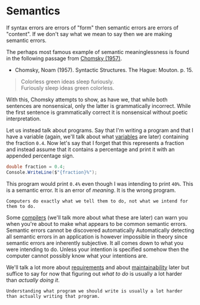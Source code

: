 # Semantics

If syntax errors are errors of "form" then semantic errors are errors of "content".
If we don't say what we mean to say then we are making semantic errors.

The perhaps most famous example of semantic meaninglessness is found in the following passage from [Chomsky (1957)](#ref_chomsky_1957_syntactic).

* <a name="ref_chomsky_1957_syntactic"/>Chomsky, Noam (1957). Syntactic Structures. The Hague: Mouton. p. 15.

> Colorless green ideas sleep furiously.\
> Furiously sleep ideas green colorless.

With this, Chomsky attempts to show, as have we, that while both sentences are nonsensical, only the latter is grammatically incorrect.
While the first sentence is grammatically correct it is nonsensical without poetic interpretation.

Let us instead talk about programs.
Say that I'm writing a program and that I have a variable (again, we'll talk about what [variables](#variables) are later) containing the fraction `0.4`.
Now let's say that I forget that this represents a fraction and instead assume that it contains a percentage and print it with an appended percentage sign.

```csharp
double fraction = 0.4;
Console.WriteLine($"{fraction}%");
```

This program would print `0.4%` even though I was intending to print `40%`.
This is a semantic error.
It is an error of *meaning*.
It is the wrong program.

```{caution}
Computers do exactly what we tell them to do, not what we intend for them to do.
```

Some [compilers](#compilation) (we'll talk more about what these are later) can warn you when you're about to make what appears to be common semantic errors.  Semantic errors cannot be discovered automatically
Automatically detecting all semantic errors in an application is however impossible in theory since semantic errors are inherently subjective.
It all comes down to what you were intending to do.
Unless your intention is specified somehow then the computer cannot possibly know what your intentions are.

We'll talk a lot more about [requirements](#requirements) and about [maintainability](#maintainability) later but suffice to say for now that figuring out *what to do* is usually a lot harder than *actually doing it*.

```{hint}
Understanding what program we should write is usually a lot harder than actually writing that program.
```

<!--
Assume that I am intending to write a program that first asks you for your name and then prints it along with a greeting.
While we have yet to talk about actual C# syntax and semantics in detail, the program might look something like this in C#:

```csharp
Console.WriteLine("Please type your name and then hit ENTER.");
string name = Console.ReadLine();
Console.WriteLine($"Hello, {0}.");
```

Running the program might look something like this:

```bash
> Please type your name and then hit ENTER.
Chris
> Hello, Chris.
```

Let's however assume that I accidentally write the following program

```csharp
Console.WriteLine("Please type your name and then hit ENTER.");
string name = Console.ReadLine();
Console.WriteLine($"Hello.");
```

Which instead behaves like this:

```bash
> Please type your name and then hit ENTER.
Chris
> Hello.
```

This was not the program I was intending to write, and I have thus managed to make a semantic error.
-->

